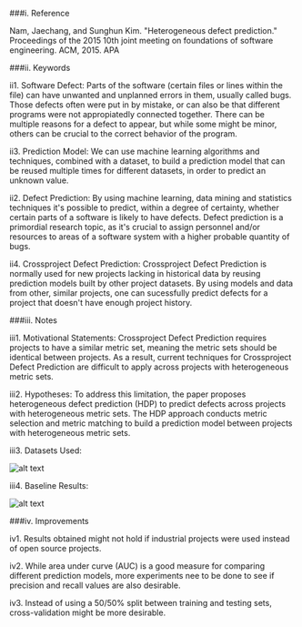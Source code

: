 ###i. Reference

Nam, Jaechang, and Sunghun Kim. "Heterogeneous defect prediction." Proceedings of the 2015 10th joint meeting on foundations of software engineering. ACM, 2015.
APA	

###ii. Keywords

ii1. Software Defect: Parts of the software (certain files or lines within the file) can have unwanted and unplanned errors in them, usually called bugs. Those defects often were put in by mistake, or can also be that different programs were not appropiatedly connected together. There can be multiple reasons for a defect to appear, but while some might be minor, others can be crucial to the correct behavior of the program.

ii3. Prediction Model: We can use machine learning algorithms and techniques, combined with a dataset, to build a prediction model that can be reused multiple times for different datasets, in order to predict an unknown value.

ii2. Defect Prediction: By using machine learning, data mining and statistics techniques it's possible to predict, within a degree of certainty, whether certain parts of a software is likely to have defects. Defect prediction is a primordial research topic, as it's crucial to assign personnel and/or resources to areas of a software system with a higher probable quantity of bugs.

ii4. Crossproject Defect Prediction: Crossproject Defect Prediction is normally used for new projects lacking in historical data by reusing prediction models built by other project datasets. By using models and data from other, similar projects, one can sucessfully predict defects for a project that doesn't have enough project history.

###iii. Notes

iii1. Motivational Statements: Crossproject Defect Prediction requires projects to have a similar metric set, meaning the metric sets should be identical between projects. As a result, current techniques for Crossproject Defect Prediction are difficult to apply across projects with heterogeneous metric sets.

iii2. Hypotheses: To address this limitation, the paper proposes heterogeneous defect prediction (HDP) to predict defects across projects with heterogeneous metric sets. The HDP approach conducts metric selection and metric matching to build a prediction model between projects with heterogeneous metric sets.

iii3. Datasets Used: 

![alt text](https://github.com/gui-rangel/fss16gui/edit/master/read/r7data.png "Dataset Used")
 

iii4. Baseline Results: 

![alt text](https://github.com/gui-rangel/fss16gui/edit/master/read/r7results.png "Results Obtained")


###iv. Improvements

iv1. Results obtained might not hold if industrial projects were used instead of open source projects.

iv2. While area under curve (AUC) is a good measure for comparing different prediction models, more experiments nee to be done to see if precision and recall values are also desirable.

iv3. Instead of using a 50/50% split between training and testing sets, cross-validation might be more desirable.

